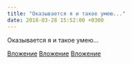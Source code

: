```yaml
---
title: "Оказывается я и такое умею..."
date: 2018-03-28 15:52:00 +0300
---
```


Оказывается я и такое умею...


[Вложение](/assets/vk_photos/1/fL-aD8J_juw.jpg)
[Вложение](/assets/vk_photos/1/sR4DPCWsIHk.jpg)
[Вложение](/assets/vk_photos/2/HNSZ3xhr6Lk.jpg)
